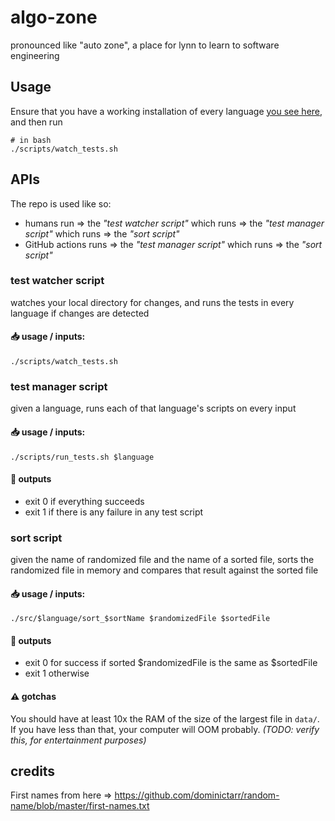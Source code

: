 # algo-zone

pronounced like "auto zone", a place for lynn to learn to software engineering

## Usage

Ensure that you have a working installation of every language [you see here](https://github.com/lynncyrin/algo-zone/tree/master/src), and then run

```
# in bash
./scripts/watch_tests.sh
```

## APIs

The repo is used like so:

- humans run => the _"test watcher script"_ which runs => the _"test manager script"_ which runs => the _"sort script"_
- GitHub actions runs => the _"test manager script"_ which runs => the _"sort script"_

### **test watcher script**

watches your local directory for changes, and runs the tests in every language if changes are detected

#### 📥 usage / inputs:

```
./scripts/watch_tests.sh
```

### **test manager script**

given a language, runs each of that language's scripts on every input

#### 📥 usage / inputs:

```
./scripts/run_tests.sh $language
```

#### 🚚 outputs

- exit 0 if everything succeeds
- exit 1 if there is any failure in any test script

### **sort script**

given the name of randomized file and the name of a sorted file, sorts the randomized file in memory and compares that result against the sorted file

#### 📥 usage / inputs:

```
./src/$language/sort_$sortName $randomizedFile $sortedFile
```

#### 🚚 outputs

- exit 0 for success if sorted $randomizedFile is the same as $sortedFile
- exit 1 otherwise

#### ⚠️ gotchas

You should have at least 10x the RAM of the size of the largest file in `data/`. If you have less than that, your computer will OOM probably. _(TODO: verify this, for entertainment purposes)_

## credits

First names from here => https://github.com/dominictarr/random-name/blob/master/first-names.txt

